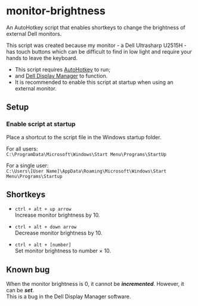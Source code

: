 # monitor-brightness
An AutoHotkey script that enables shortkeys to change the brightness of external Dell monitors.  

This script was created because my monitor - a Dell Ultrasharp U2515H - has touch buttons which can be difficult to find in low light and require your hands to leave the keyboard.

* This script requires [AutoHotkey](https://www.autohotkey.com/) to run;
* and [Dell Display Manager](https://www.dell.com/support/article/en-us/qna44541/what-is-dell-display-manager) to function.
* It is recommended to enable this script at startup when using an external monitor.  

## Setup

### Enable script at startup
Place a shortcut to the script file in the Windows startup folder.

For all users:  
`C:\ProgramData\Microsoft\Windows\Start Menu\Programs\StartUp`

For a single user:  
`C:\Users\[User Name]\AppData\Roaming\Microsoft\Windows\Start Menu\Programs\Startup`  

## Shortkeys
* `ctrl + alt + up arrow`  
Increase monitor brightness by 10.  

* `ctrl + alt + down arrow`  
Decrease monitor brightness by 10.  

* `ctrl + alt + [number]`  
Set monitor brightness to number × 10.  

## Known bug
When the monitor brightness is 0, it cannot be **_incremented_**. However, it can be **_set_**.  
This is a bug in the Dell Display Manager software.
